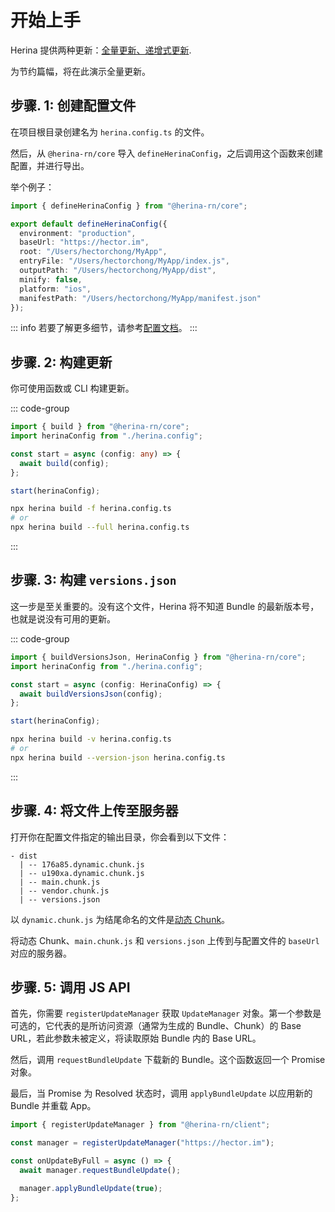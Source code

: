 # 开始上手

Herina 提供两种更新：[全量更新、递增式更新](/zh-cn/guide/concepts#full-update).

为节约篇幅，将在此演示全量更新。

## 步骤. 1: 创建配置文件

在项目根目录创建名为 `herina.config.ts` 的文件。

然后，从 `@herina-rn/core` 导入 `defineHerinaConfig`，之后调用这个函数来创建配置，并进行导出。

举个例子：

```typescript
import { defineHerinaConfig } from "@herina-rn/core";

export default defineHerinaConfig({
  environment: "production",
  baseUrl: "https://hector.im",
  root: "/Users/hectorchong/MyApp",
  entryFile: "/Users/hectorchong/MyApp/index.js",
  outputPath: "/Users/hectorchong/MyApp/dist",
  minify: false,
  platform: "ios",
  manifestPath: "/Users/hectorchong/MyApp/manifest.json"
});
```

::: info
若要了解更多细节，请参考[配置文档](/zh-cn/configuration/introduction)。
:::

## 步骤. 2: 构建更新

你可使用函数或 CLI 构建更新。

::: code-group

```typescript [function]
import { build } from "@herina-rn/core";
import herinaConfig from "./herina.config";

const start = async (config: any) => {
  await build(config);
};

start(herinaConfig);
```

```bash [CLI]
npx herina build -f herina.config.ts
# or
npx herina build --full herina.config.ts
```

:::

## 步骤. 3: 构建 `versions.json`

这一步是至关重要的。没有这个文件，Herina 将不知道 Bundle 的最新版本号，也就是说没有可用的更新。

::: code-group

```typescript [function]
import { buildVersionsJson, HerinaConfig } from "@herina-rn/core";
import herinaConfig from "./herina.config";

const start = async (config: HerinaConfig) => {
  await buildVersionsJson(config);
};

start(herinaConfig);
```

```bash [CLI]
npx herina build -v herina.config.ts
# or
npx herina build --version-json herina.config.ts
```

:::

## 步骤. 4: 将文件上传至服务器

打开你在配置文件指定的输出目录，你会看到以下文件：

```
- dist
  | -- 176a85.dynamic.chunk.js
  | -- u190xa.dynamic.chunk.js
  | -- main.chunk.js
  | -- vendor.chunk.js
  | -- versions.json
```

以 `dynamic.chunk.js` 为结尾命名的文件是[动态 Chunk](/zh-cn/guide/concepts.html#code-splitting)。

将动态 Chunk、`main.chunk.js` 和 `versions.json` 上传到与配置文件的 `baseUrl` 对应的服务器。

## 步骤. 5: 调用 JS API

首先，你需要 `registerUpdateManager` 获取 `UpdateManager` 对象。第一个参数是可选的，它代表的是所访问资源（通常为生成的 Bundle、Chunk）的 Base URL，若此参数未被定义，将读取原始 Bundle 内的 Base URL。

然后，调用 `requestBundleUpdate` 下载新的 Bundle。这个函数返回一个 Promise 对象。

最后，当 Promise 为 Resolved 状态时，调用 `applyBundleUpdate` 以应用新的 Bundle 并重载 App。

```typescript
import { registerUpdateManager } from "@herina-rn/client";

const manager = registerUpdateManager("https://hector.im");

const onUpdateByFull = async () => {
  await manager.requestBundleUpdate();

  manager.applyBundleUpdate(true);
};
```
